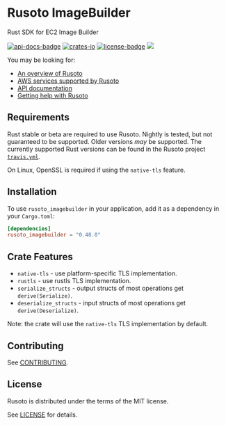 
# Rusoto ImageBuilder
Rust SDK for EC2 Image Builder

<a href="https://docs.rs/rusoto_imagebuilder/0.48.0" title="API Docs"><img src="https://img.shields.io/badge/API-docs-blue.svg" alt="api-docs-badge"></img></a>
<a href="https://crates.io/crates/rusoto_imagebuilder/0.48.0" title="Crates.io"><img src="https://img.shields.io/crates/v/rusoto_core.svg" alt="crates-io"></img></a>
<a href="#license" title="License: MIT"><img src="https://img.shields.io/badge/license-MIT-blue.svg" alt="license-badge"></img></a>
<a href="https://discordapp.com/invite/WMJ4DWp"><img src="https://img.shields.io/discord/670751965273391124"></img></a>

You may be looking for:

* [An overview of Rusoto][rusoto-overview]
* [AWS services supported by Rusoto][supported-aws-services]
* [API documentation][api-documentation]
* [Getting help with Rusoto][rusoto-help]

## Requirements

Rust stable or beta are required to use Rusoto. Nightly is tested, but not guaranteed to be supported. Older
versions _may_ be supported. The currently supported Rust versions can be found in the Rusoto project
[`travis.yml`](https://github.com/rusoto/rusoto/blob/master/.travis.yml).

On Linux, OpenSSL is required if using the `native-tls` feature.

## Installation

To use `rusoto_imagebuilder` in your application, add it as a dependency in your `Cargo.toml`:

```toml
[dependencies]
rusoto_imagebuilder = "0.48.0"
```

## Crate Features
- `native-tls` - use platform-specific TLS implementation.
- `rustls` - use rustls TLS implementation.
- `serialize_structs` - output structs of most operations get `derive(Serialize)`.
- `deserialize_structs` - input structs of most operations get `derive(Deserialize)`.

Note: the crate will use the `native-tls` TLS implementation by default.

## Contributing

See [CONTRIBUTING][contributing].

## License

Rusoto is distributed under the terms of the MIT license.

See [LICENSE][license] for details.

[api-documentation]: https://docs.rs/rusoto_imagebuilder "API documentation"
[license]: https://github.com/rusoto/rusoto/blob/master/LICENSE "MIT License"
[contributing]: https://github.com/rusoto/rusoto/blob/master/CONTRIBUTING.md "Contributing Guide"
[rusoto-help]: https://www.rusoto.org/help.html "Getting help with Rusoto"
[rusoto-overview]: https://www.rusoto.org/ "Rusoto overview"
[supported-aws-services]: https://www.rusoto.org/supported-aws-services.html "List of AWS services supported by Rusoto"
        
